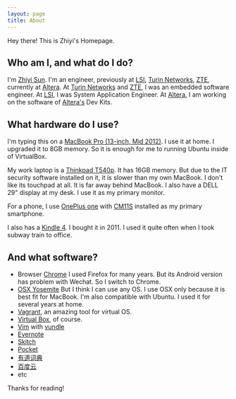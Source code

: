 ```yaml
---
layout: page
title: About
---
```


<p class="message">
	Hey there! This is Zhiyi's Homepage. 
</p>

## Who am I, and what do I do?

I'm [Zhiyi Sun](https://cn.linkedin.com/in/zhiyisun). I'm an engineer, previously at [LSI](http://www.lsi.com), [Turin Networks](https://www.linkedin.com/company/turin-networks), [ZTE](http://www.zte.com), currently at [Altera](http://www.altera.com). At [Turin Networks](https://www.linkedin.com/company/turin-networks) and [ZTE](http://www.zte.com), I was an embedded software engineer. At [LSI](http://www.lsi.com), I was System Application Engineer. At [Altera](http://www.altera.com), I am working on the software of [Altera's](http://www.altera.com) Dev Kits.

## What hardware do I use?

I'm typing this on a [MacBook Pro (13-inch, Mid 2012)](https://support.apple.com/kb/SP649?locale=en_US). I use it at home. I upgraded it to 8GB memory. So it is enough for me to running Ubuntu inside of VirtualBox.

My work laptop is a [Thinkpad T540p](http://shop.lenovo.com/us/en/laptops/thinkpad/t-series/t540p). It has 16GB memory. But due to the IT security software installed on it, it is slower than my own MacBook. I don't like its touchpad at all. It is far away behind MacBook. I also have a DELL 29" display at my desk. I use it as my primary monitor.

For a phone, I use [OnePlus one](http://oneplus.net/one) with [CM11S](http://cyanogenmod.org) installed as my primary smartphone.

I also has a [Kindle 4](http://www.amazon.com/Kindle-eReader-eBook-Reader-e-Reader-Special-Offers/dp/B0051QVESA). I bought it in 2011. I used it quite often when I took subway train to office.

## And what software?

* Browser [Chrome](http://www.google.com/chrome/) I used Firefox for many years. But its Android version has problem with Wechat. So I switch to Chrome.
* [OSX Yosemite](https://www.apple.com/osx/) But I think I can use any OS. I use OSX only because it is best fit for MacBook. I'm also compatible with Ubuntu. I used it for several years at home.
* [Vagrant](http://vagrantup.com), an amazing tool for virtual OS.
* [Virtual Box](http://virtualbox.org), of course.
* [Vim](http://vim.org) with [vundle](https://github.com/gmarik/Vundle.vim)
* [Evernote](http://evernote.com)
* [Skitch](https://evernote.com/skitch/)
* [Pocket](https://getpocket.com/)
* [有道词典](http://dict.youdao.com/)
* [百度云](http://pan.baidu.com)
* etc

Thanks for reading!
